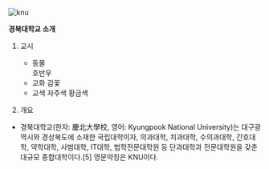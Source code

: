 ![knu](https://ww.namu.la/s/39b3cf78fb7a1bdf35d30b68f1072bf588bd2639011222be4bd2d670cf729b6ec08463e2fbcf310f12b1d4cfef33f9b2ea4bb2a79e241a44a6627783397527f7d019c976aa4823a38db210b78bdff730b62ac37d4a7fd72693cc4dfe4363f5b6)


**경북대학교 소개**
1. 교시
   + 동물  
   호반우
   + 교화
    감꽃
   + 교색
       자주색 황금색
     
2. 개요
* 경북대학교(한자: 慶北大學校, 영어: Kyungpook National University)는 대구광역시와 경상북도에 소재한 국립대학이자, 의과대학, 치과대학, 수의과대학, 간호대학, 약학대학, 사범대학, IT대학, 법학전문대학원 등 단과대학과 전문대학원을 갖춘 대규모 종합대학이다.[5] 영문약칭은 KNU이다.


       
   
